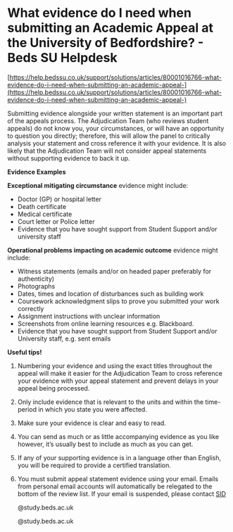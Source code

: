 # What evidence do I need when submitting an Academic Appeal at the University of Bedfordshire? - Beds SU Helpdesk

[https://help.bedssu.co.uk/support/solutions/articles/80001016766-what-evidence-do-i-need-when-submitting-an-academic-appeal-](https://help.bedssu.co.uk/support/solutions/articles/80001016766-what-evidence-do-i-need-when-submitting-an-academic-appeal-)

Submitting evidence alongside your written statement is an important part of the appeals process. The Adjudication Team (who reviews student appeals) do not know you, your circumstances, or will have an opportunity to question you directly; therefore, this will allow the panel to critically analysis your statement and cross reference it with your evidence. It is also likely that the Adjudication Team will not consider appeal statements without supporting evidence to back it up.

**Evidence Examples**

**Exceptional mitigating circumstance** evidence might include:

- Doctor (GP) or hospital letter
- Death certificate
- Medical certificate
- Court letter or Police letter
- Evidence that you have sought support from Student Support and/or university staff

**Operational problems impacting on academic outcome** evidence might include:

- Witness statements (emails and/or on headed paper preferably for authenticity)
- Photographs
- Dates, times and location of disturbances such as building work
- Coursework acknowledgment slips to prove you submitted your work correctly
- Assignment instructions with unclear information
- Screenshots from online learning resources e.g. Blackboard.
- Evidence that you have sought support from Student Support and/or University staff, e.g. sent emails

**Useful tips!**

1. Numbering your evidence and using the exact titles throughout the appeal will make it easier for the Adjudication Team to cross reference your evidence with your appeal statement and prevent delays in your appeal being processed.
2. Only include evidence that is relevant to the units and within the time-period in which you state you were affected.
3. Make sure your evidence is clear and easy to read.
4. You can send as much or as little accompanying evidence as you like however, it’s usually best to include as much as you can get.
5. If any of your supporting evidence is in a language other than English, you will be required to provide a certified translation.
6. You must submit appeal statement evidence using your  email. Emails from personal email accounts will automatically be relegated to the bottom of the review list. If your  email is suspended, please contact [SID](https://www.beds.ac.uk/sid/)
    
    @study.beds.ac.uk
    
    @study.beds.ac.uk